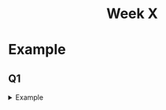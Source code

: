 <h1 align="center">Week X</h1>

<h1>Example</h1>

<!-- Start of Q  -->
<h2>Q1</h2>
<details> 
<!-- ==========  -->
<summary>Example</summary>

###

<details> 
<summary>a)</summary>

</details>

<!-- End of Q  -->
</details> 
<!--  =======  -->
